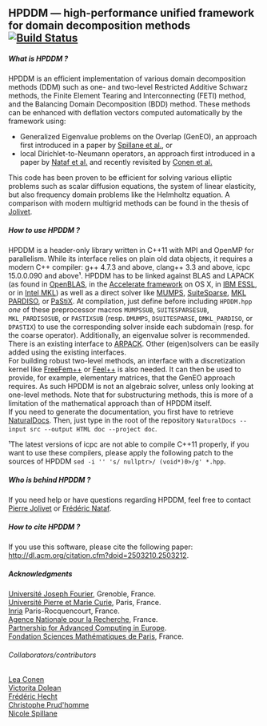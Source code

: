 ## HPDDM — high-performance unified framework for domain decomposition methods [![Build Status](https://travis-ci.org/hpddm/hpddm.svg?branch=master)](https://travis-ci.org/hpddm/hpddm)

##### What is HPDDM ?
HPDDM is an efficient implementation of various domain decomposition methods (DDM) such as one- and two-level Restricted Additive Schwarz methods, the Finite Element Tearing and Interconnecting (FETI) method, and the Balancing Domain Decomposition (BDD) method. These methods can be enhanced with deflation vectors computed automatically by the framework using:
* Generalized Eigenvalue problems on the Overlap (GenEO), an approach first introduced in a paper by [Spillane et al.](http://link.springer.com/article/10.1007%2Fs00211-013-0576-y#page-1), or
* local Dirichlet-to-Neumann operators, an approach first introduced in a paper by [Nataf et al.](http://epubs.siam.org/doi/abs/10.1137/100796376) and recently revisited by [Conen et al.](http://www.sciencedirect.com/science/article/pii/S0377042714001800)

This code has been proven to be efficient for solving various elliptic problems such as scalar diffusion equations, the system of linear elasticity, but also frequency domain problems like the Helmholtz equation. A comparison with modern multigrid methods can be found in the thesis of [Jolivet](https://www.ljll.math.upmc.fr/~jolivet/thesis.pdf).

##### How to use HPDDM ?
HPDDM is a header-only library written in C++11 with MPI and OpenMP for parallelism. While its interface relies on plain old data objects, it requires a modern C++ compiler: g++ 4.7.3 and above, clang++ 3.3 and above, icpc 15.0.0.090 and above&#185;. HPDDM has to be linked against BLAS and LAPACK (as found in [OpenBLAS](http://www.openblas.net/), in the [Accelerate framework](https://developer.apple.com/library/ios/documentation/Accelerate/Reference/AccelerateFWRef/_index.html) on OS X, in [IBM ESSL](http://www-03.ibm.com/systems/power/software/essl/), or in [Intel MKL](https://software.intel.com/en-us/intel-mkl)) as well as a direct solver like [MUMPS](http://mumps.enseeiht.fr/), [SuiteSparse](http://faculty.cse.tamu.edu/davis/suitesparse.html), [MKL PARDISO](https://software.intel.com/en-us/articles/intel-mkl-pardiso), or [PaStiX](http://pastix.gforge.inria.fr/). At compilation, just define before including `HPDDM.hpp` _one_ of these preprocessor macros `MUMPSSUB`, `SUITESPARSESUB`, `MKL_PARDISOSUB`, or `PASTIXSUB` (resp. `DMUMPS`, `DSUITESPARSE`, `DMKL_PARDISO`, or `DPASTIX`) to use the corresponding solver inside each subdomain (resp. for the coarse operator). Additionally, an eigenvalue solver is recommended. There is an existing interface to [ARPACK](http://www.caam.rice.edu/software/ARPACK/). Other (eigen)solvers can be easily added using the existing interfaces.  
For building robust two-level methods, an interface with a discretization kernel like [FreeFem++](http://www.freefem.org/ff++/) or [Feel++](http://www.feelpp.org/) is also needed. It can then be used to provide, for example, elementary matrices, that the GenEO approach requires. As such HPDDM is not an algebraic solver, unless only looking at one-level methods. Note that for substructuring methods, this is more of a limitation of the mathematical approach than of HPDDM itself.  
If you need to generate the documentation, you first have to retrieve [NaturalDocs](http://www.naturaldocs.org/download/version1.52.html). Then, just type in the root of the repository `NaturalDocs --input src --output HTML doc --project doc`.

&#185;The latest versions of icpc are not able to compile C++11 properly, if you want to use these compilers, please apply the following patch to the sources of HPDDM `sed -i '' 's/ nullptr>/ (void*)0>/g' *.hpp`.

##### Who is behind HPDDM ?
If you need help or have questions regarding HPDDM, feel free to contact [Pierre Jolivet](https://www.ljll.math.upmc.fr/~jolivet/) or [Frédéric Nataf](http://www.ann.jussieu.fr/nataf/).

##### How to cite HPDDM ?
If you use this software, please cite the following paper: http://dl.acm.org/citation.cfm?doid=2503210.2503212.

##### Acknowledgments
[Université Joseph Fourier](https://www.ujf-grenoble.fr/?language=en), Grenoble, France.  
[Université Pierre et Marie Curie](http://www.upmc.fr/), Paris, France.  
[Inria](http://www.inria.fr/en/) Paris-Rocquencourt, France.  
[Agence Nationale pour la Recherche](http://www.agence-nationale-recherche.fr/), France.  
[Partnership for Advanced Computing in Europe](http://www.prace-ri.eu/).  
[Fondation Sciences Mathématiques de Paris](http://www.sciencesmaths-paris.fr/en/), France.

###### Collaborators/contributors
[Lea Conen](http://icsweb.inf.unisi.ch/cms/index.php/people/12-lea-conen.html)  
[Victorita Dolean](http://www-math.unice.fr/~dolean/Home.html)  
[Frédéric Hecht](http://www.ann.jussieu.fr/hecht/)  
[Christophe Prud'homme](http://www.prudhomm.org/)  
[Nicole Spillane](http://www.ann.jussieu.fr/~spillane/)
